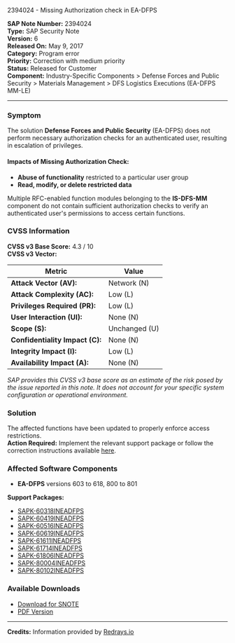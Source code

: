 2394024 - Missing Authorization check in EA-DFPS

**SAP Note Number:** 2394024  
**Type:** SAP Security Note  
**Version:** 6  
**Released On:** May 9, 2017  
**Category:** Program error  
**Priority:** Correction with medium priority  
**Status:** Released for Customer  
**Component:** Industry-Specific Components > Defense Forces and Public Security > Materials Management > DFS Logistics Executions (EA-DFPS MM-LE)

---

### Symptom
The solution **Defense Forces and Public Security** (EA-DFPS) does not perform necessary authorization checks for an authenticated user, resulting in escalation of privileges.

#### Impacts of Missing Authorization Check:
- **Abuse of functionality** restricted to a particular user group
- **Read, modify, or delete restricted data**

Multiple RFC-enabled function modules belonging to the **IS-DFS-MM** component do not contain sufficient authorization checks to verify an authenticated user's permissions to access certain functions.

### CVSS Information
**CVSS v3 Base Score:** 4.3 / 10  
**CVSS v3 Vector:**

| Metric                     | Value        |
|----------------------------|--------------|
| **Attack Vector (AV):**    | Network (N)  |
| **Attack Complexity (AC):**| Low (L)      |
| **Privileges Required (PR):**| Low (L)  |
| **User Interaction (UI):** | None (N)    |
| **Scope (S):**             | Unchanged (U)|
| **Confidentiality Impact (C):** | None (N) |
| **Integrity Impact (I):**  | Low (L)      |
| **Availability Impact (A):** | None (N) |

*SAP provides this CVSS v3 base score as an estimate of the risk posed by the issue reported in this note. It does not account for your specific system configuration or operational environment.*

### Solution
The affected functions have been updated to properly enforce access restrictions.  
**Action Required:** Implement the relevant support package or follow the correction instructions available [here](https://me.sap.com/corrins/0002394024/485).

### Affected Software Components
- **EA-DFPS** versions 603 to 618, 800 to 801

**Support Packages:**
- [SAPK-60318INEADFPS](https://me.sap.com/supportpackage/SAPK-60318INEADFPS)
- [SAPK-60419INEADFPS](https://me.sap.com/supportpackage/SAPK-60419INEADFPS)
- [SAPK-60516INEADFPS](https://me.sap.com/supportpackage/SAPK-60516INEADFPS)
- [SAPK-60619INEADFPS](https://me.sap.com/supportpackage/SAPK-60619INEADFPS)
- [SAPK-61611INEADFPS](https://me.sap.com/supportpackage/SAPK-61611INEADFPS)
- [SAPK-61714INEADFPS](https://me.sap.com/supportpackage/SAPK-61714INEADFPS)
- [SAPK-61806INEADFPS](https://me.sap.com/supportpackage/SAPK-61806INEADFPS)
- [SAPK-80004INEADFPS](https://me.sap.com/supportpackage/SAPK-80004INEADFPS)
- [SAPK-80102INEADFPS](https://me.sap.com/supportpackage/SAPK-80102INEADFPS)

### Available Downloads
- [Download for SNOTE](https://notesdownloads.sap.com/note/0040000018752172017)
- [PDF Version](https://userapps.support.sap.com/sap/support/sfm/notes/print/0002394024?language=en-US&token=96C543D26688310B86648E41A506A114)

---

**Credits:** Information provided by [Redrays.io](https://redrays.io)